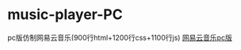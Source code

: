 # music-player-PC
pc版仿制网易云音乐(900行html+1200行css+1100行js)
<a href="https://onlyfzz.github.io/music-player-PC/index.html">网易云音乐pc版</a><br>

